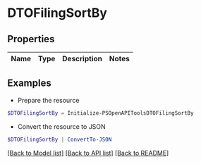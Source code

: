 # DTOFilingSortBy
## Properties

Name | Type | Description | Notes
------------ | ------------- | ------------- | -------------

## Examples

- Prepare the resource
```powershell
$DTOFilingSortBy = Initialize-PSOpenAPIToolsDTOFilingSortBy 
```

- Convert the resource to JSON
```powershell
$DTOFilingSortBy | ConvertTo-JSON
```

[[Back to Model list]](../README.md#documentation-for-models) [[Back to API list]](../README.md#documentation-for-api-endpoints) [[Back to README]](../README.md)

